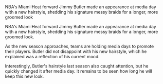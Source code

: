# 
NBA's Miami Heat forward Jimmy Butler made an appearance at media day with a new hairstyle, shedding his signature messy braids for a longer, more groomed look 
 
NBA's Miami Heat forward Jimmy Butler made an appearance at media day with a new hairstyle, shedding his signature messy braids for a longer, more groomed look.

As the new season approaches, teams are holding media days to promote their players. Butler did not disappoint with his new hairstyle, which he explained was a reflection of his current mood.

Interestingly, Butler's hairstyle last season also caught attention, but he quickly changed it after media day. It remains to be seen how long he will keep this new look.